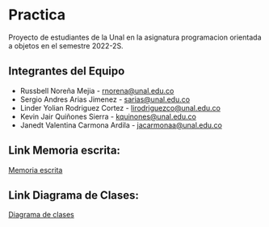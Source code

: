 # Practica
Proyecto de estudiantes de la Unal en la asignatura programacion orientada a objetos en el semestre 2022-2S.


## Integrantes del Equipo
* Russbell Noreña Mejia - rnorena@unal.edu.co
* Sergio Andres Arias Jimenez - sarias@unal.edu.co
* Linder Yolian Rodriguez Cortez - lirodriguezco@unal.edu.co
* Kevin Jair Quiñones Sierra - kquinones@unal.edu.co
* Janedt Valentina Carmona Ardila - jacarmonaa@unal.edu.co 



## Link Memoria escrita:
[Memoria escrita](https://docs.google.com/document/d/1pNBMtg4XIoYGMeoWH8SyqczRXrBrMyxMNjYD_unqU7c/edit)

## Link Diagrama de Clases:
[Diagrama de clases](https://lucid.app/lucidchart/4305baf4-32af-4f5a-91cf-3d4f057b5203/edit?view_items=U_EpCjbWtDTw&invitationId=inv_6bd87463-ef9f-472b-84cd-2ef3f24eaff6#)


